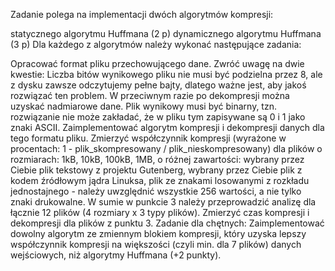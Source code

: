 Zadanie polega na implementacji dwóch algorytmów kompresji:

statycznego algorytmu Huffmana (2 p)
dynamicznego algorytmu Huffmana (3 p)
Dla każdego z algorytmów należy wykonać następujące zadania:

Opracować format pliku przechowującego dane. Zwróć uwagę na dwie kwestie:
Liczba bitów wynikowego pliku nie musi być podzielna przez 8, ale z dysku zawsze odczytujemy pełne bajty, dlatego ważne jest, aby jakoś rozwiązać ten problem. W przeciwnym razie po dekompresji można uzyskać nadmiarowe dane.
Plik wynikowy musi być binarny, tzn. rozwiązanie nie może zakładać, że w pliku tym zapisywane są 0 i 1 jako znaki ASCII.
Zaimplementować algorytm kompresji i dekompresji danych dla tego formatu pliku.
Zmierzyć współczynnik kompresji (wyrażone w procentach: 1 - plik_skompresowany / plik_nieskompresowany) dla plików o rozmiarach: 1kB, 10kB, 100kB, 1MB, o różnej zawartości:
wybrany przez Ciebie plik tekstowy z projektu Gutenberg,
wybrany przez Ciebie plik z kodem źródłowym jądra Linuksa,
plik ze znakami losowanymi z rozkładu jednostajnego - należy uwzględnić wszystkie 256 wartości, a nie tylko znaki drukowalne.
W sumie w punkcie 3 należy przeprowadzić analizę dla łącznie 12 plików (4 rozmiary x 3 typy plików).
Zmierzyć czas kompresji i dekompresji dla plików z punktu 3.
Zadanie dla chętnych:
Zaimplementować dowolny algorytm ze zmiennym blokiem kompresji, który uzyska lepszy współczynnik kompresji na większości (czyli min. dla 7 plików) danych wejściowych, niż algorytmy Huffmana  (+2 punkty).
